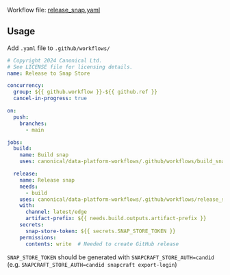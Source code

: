 Workflow file: [release_snap.yaml](release_snap.yaml)

## Usage
Add `.yaml` file to `.github/workflows/`
```yaml
# Copyright 2024 Canonical Ltd.
# See LICENSE file for licensing details.
name: Release to Snap Store

concurrency:
  group: ${{ github.workflow }}-${{ github.ref }}
  cancel-in-progress: true

on:
  push:
    branches:
      - main

jobs:
  build:
    name: Build snap
    uses: canonical/data-platform-workflows/.github/workflows/build_snap.yaml@v0.0.0

  release:
    name: Release snap
    needs:
      - build
    uses: canonical/data-platform-workflows/.github/workflows/release_snap.yaml@v0.0.0
    with:
      channel: latest/edge
      artifact-prefix: ${{ needs.build.outputs.artifact-prefix }}
    secrets:
      snap-store-token: ${{ secrets.SNAP_STORE_TOKEN }}
    permissions:
      contents: write  # Needed to create GitHub release
```

`SNAP_STORE_TOKEN` should be generated with `SNAPCRAFT_STORE_AUTH=candid` (e.g. `SNAPCRAFT_STORE_AUTH=candid snapcraft export-login`)
